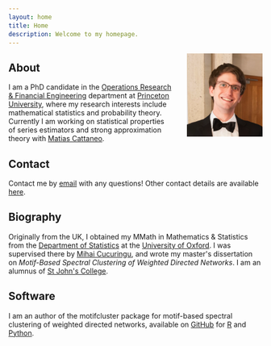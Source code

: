 ```yaml
---
layout: home
title: Home
description: Welcome to my homepage.
---
```


<img style="float: right; padding-left: 30px; padding-top: 0px; width: 150px"
src="/assets/graphics/images_home/profile_small.png">

## About

I am a PhD candidate in the
[Operations Research & Financial Engineering](https://orfe.princeton.edu/)
department at
[Princeton University](https://www.princeton.edu/),
where my research interests include mathematical statistics
and probability theory.
Currently I am working on
statistical properties of series estimators and
strong approximation theory with
[Matias Cattaneo](https://cattaneo.princeton.edu).

## Contact

Contact me by
[email](mailto:wgu2@princeton.edu)
with any questions!
Other contact details are available
[here](/contact/).

## Biography

Originally from the UK,
I obtained my MMath in Mathematics & Statistics from the
[Department of Statistics](https://www.stats.ox.ac.uk/)
at the
[University of Oxford](http://www.ox.ac.uk/).
I was supervised there by
[Mihai Cucuringu](https://scholar.google.com/citations?user=GFvVRzwAAAAJ&hl=en),
and wrote my master's dissertation on
*Motif-Based Spectral Clustering of
Weighted Directed Networks*.
I am an alumnus of
[St John's College](https://www.sjc.ox.ac.uk/).

## Software

I am an author of the motifcluster
package for motif-based spectral clustering of weighted directed networks,
available on
[GitHub](https://github.com/WGUNDERWOOD/motifcluster)
for
[R](https://cran.r-project.org/web/packages/motifcluster/index.html)
and
[Python](https://pypi.org/project/motifcluster/).
